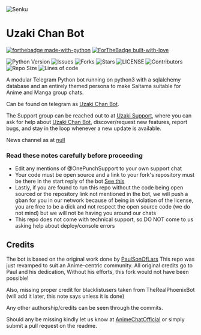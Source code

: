 ![Senku](https://telegra.ph/file/fdcf9c5e198f1ae66665f.jpg)
# Uzaki Chan Bot
[![forthebadge made-with-python](http://ForTheBadge.com/images/badges/made-with-python.svg)](https://www.python.org/)
[![ForTheBadge built-with-love](http://ForTheBadge.com/images/badges/built-with-love.svg)](https://GitHub.com/F36/)

![Python Version](https://img.shields.io/badge/python-3.8-green?style=for-the-badge&logo=appveyor)
![Issues](https://img.shields.io/github/issues/F36/Uzaki-Chan-Bot?style=for-the-badge&logo=appveyor)
![Forks](https://img.shields.io/github/forks/F36/Uzaki-Chan-Bot?style=for-the-badge&logo=appveyor)
![Stars](https://img.shields.io/github/stars/F36/Uzaki-Chan-Bot?style=for-the-badge&logo=appveyor)
![LICENSE](https://img.shields.io/github/license/F36/Uzaki-Chan-Bot?style=for-the-badge&logo=appveyor)
![Contributors](https://img.shields.io/github/contributors/F36/Uzaki-Chan-Bot?style=for-the-badge&logo=appveyor)
![Repo Size](https://img.shields.io/github/languages/code-size/F36/UzakiChanBot?style=for-the-badge)
![Lines of code](https://img.shields.io/tokei/lines/github/f36/UzakiChanBot?style=for-the-badge)


A modular Telegram Python bot running on python3 with a sqlalchemy database and an entirely themed persona to make Saitama suitable for Anime and Manga group chats. 

Can be found on telegram as [Uzaki Chan Bot](https://t.me/UzakiChanBot).

The Support group can be reached out to at [Uzaki Support](https://t.me/AnimeChatOfficial), where you can ask for help about [Uzaki Chan Bot](https://t.me/UzakiChanBot), discover/request new features, report bugs, and stay in the loop whenever a new update is available. 

News channel as at [null](https://t.me/null) 

### Read these notes carefully before proceeding
 
 - Edit any mentions of @OnePunchSupport to your own support chat
 - Your code must be open source and a link to your fork's repository must be there in the start reply of the bot [See this](https://github.com/AnimeKaizoku/SaitamaRobot/blob/shiken/SaitamaRobot/__main__.py#L25)
 - Lastly, if you are found to run this repo without the code being open sourced or the repository link not mentioned in the bot, we will push a gban for you in our network because of being in violation of the license, you are free to be a dick and not respect the open source code (we do not mind) but we will not be having you around our chats
 - This repo does not come with technical support, so DO NOT come to us asking help about deploy/console errors

## Credits
The bot is based on the original work done by [PaulSonOfLars](https://github.com/PaulSonOfLars)
This repo was just revamped to suit an Anime-centric community. All original credits go to Paul and his dedication, Without his efforts, this fork would not have been possible!

Also, missing proper credit for blacklistusers taken from TheRealPhoenixBot (will add it later, this note says unless it is done)

Any other authorship/credits can be seen through the commits.

Should any be missing kindly let us know at [AnimeChatOfficial](https://t.me/AnimeChatOfficial) or simply submit a pull request on the readme.
